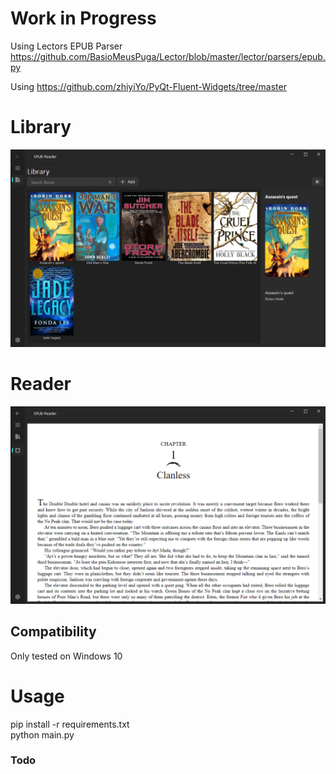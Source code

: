 # Work in Progress
Using Lectors EPUB Parser\
https://github.com/BasioMeusPuga/Lector/blob/master/lector/parsers/epub.py

Using https://github.com/zhiyiYo/PyQt-Fluent-Widgets/tree/master

# Library

![image info](static/screenshot1.png "Library")

# Reader

![image info](static/screenshot2.png "LIbrary")

## Compatibility

Only tested on Windows 10

# Usage

pip install -r requirements.txt  
python main.py





### Todo
